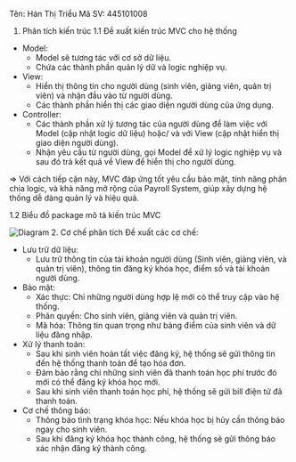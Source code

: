 Tên: Hán Thị Triểu
Mã SV: 445101008

1. Phân tích kiến trúc
1.1 Đề xuất kiến trúc MVC cho hệ thống
- Model:
  + Model sẽ tương tác với cơ sở dữ liệu.
  + Chứa các thành phần quản lý dữ và logic nghiệp vụ.
- View:
  + Hiển thị thông tin cho người dùng (sinh viên, giảng viên, quản trị viên) và nhận đầu vào từ người dùng.
  + Các thành phần hiển thị các giao diện người dùng của ứng dụng.
- Controller:
  + Các thành phần xử lý tương tác của người dùng để làm việc với Model (cập nhật logic dữ liệu) hoặc/ và với View (cập nhật hiển thị giao diện người dùng).
  + Nhận yêu cầu từ người dùng, gọi Model để xử lý logic nghiệp vụ và sau đó trả kết quả về View để hiển thị cho người dùng.
  
=> Với cách tiếp cận này, MVC đáp ứng tốt yêu cầu bảo mật, tính năng phân chia logic, và khả năng mở rộng của Payroll System, giúp xây dựng hệ thống dễ dàng quản lý và hiệu quả.

1.2 Biểu đồ package mô tả kiến trúc MVC

![Diagram](https://www.planttext.com/api/plantuml/png/V9D1JiCm44NtFaKkq2jK5UscKe6AIkodpZXOk1vaJuGgr9Enu4XS0SUj4iTsoNB-r_ZzcSdlzy_ACpZkJqPyW7o73firMNPa3BhcIpJXamQyRrwmqvuTi2OxMHB3tf52xybLrGFtBLgkQZlgTBtdWpP6soxHBc84VQGMpOpnzaWDAgcjgNSUYyApKkZ2OtSobrI7isSyRIsZKo3JXZliG9utm704ZvCZWN_L-3bZZqFO1wdCim7_TYHmRIrOJRm6sbf5MSCdOgsqZ86Y58YIVIyMo-jKy-90AqInmwWLa9L3YCOAShRvQ9i6KJ-vQCeI_kCi8eiSEDZ6ooaP1tMwelcxWtQxfdl2U5LYXROT_hC_0000__y30000)
2. Cơ chế phân tích
Đề xuất các cơ chế:
- Lưu trữ dữ liệu:
  + Lưu trữ thông tin của tài khoản người dùng (Sinh viên, giảng viên, và quản trị viên), thông tin đăng ký khóa học, điểm số và tài khoản người dùng.
- Bảo mật:
  + Xác thực: Chỉ những người dùng hợp lệ mới có thể truy cập vào hệ thống.
  + Phân quyền: Cho sinh viên, giảng viên và quản trị viên.
  + Mã hóa: Thông tin quan trọng như bảng điểm của sinh viên và dữ liệu đăng nhập.
- Xử lý thanh toán:
  + Sau khi sinh viên hoàn tất việc đăng ký, hệ thống sẽ gửi thông tin đến hệ thống thanh toán để tạo hóa đơn.
  + Đảm bảo rằng chỉ những sinh viên đã thanh toán học phí trước đó mới có thể đăng ký khóa học mới.
  + Sau khi sinh viên thanh toán học phí, hệ thống sẽ gửi bill điện tử đã thanh toán.
- Cơ chế thông báo:
  + Thông báo tình trạng khóa học: Nếu khóa học bị hủy cần thông báo ngay cho sinh viên.
  + Sau khi đăng ký khóa học thành công, hệ thống sẽ gửi thông báo xác nhận đăng ký thành công.
  

